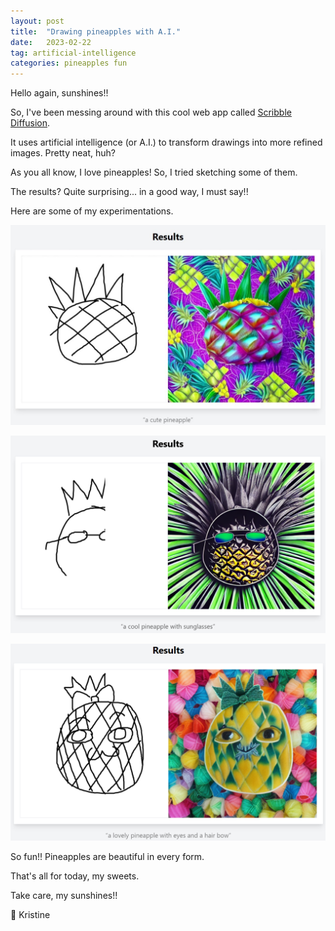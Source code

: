```yaml
---
layout: post
title:  "Drawing pineapples with A.I."
date:   2023-02-22
tag: artificial-intelligence
categories: pineapples fun
---
```

Hello again, sunshines!!

So, I've been messing around with this cool web app called [Scribble Diffusion](https://scribblediffusion.com/).

It uses artificial intelligence (or A.I.) to transform drawings into more refined images. Pretty neat, huh?

As you all know, I love pineapples! So, I tried sketching some of them.

The results? Quite surprising... in a good way, I must say!!

Here are some of my experimentations.

![A cute pineapple](/assets/a-cute-pineapple-results.jpeg)

![A cool pineapple](/assets/a-cool-pineapple-results.png)

![A lovely pineapple](/assets/a-lovely-pineapple-results.png)

So fun!! Pineapples are beautiful in every form.

That's all for today, my sweets.

Take care, my sunshines!!

&#128155; Kristine

